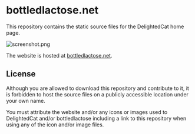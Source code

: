 # bottledlactose.net

This repository contains the static source files for the DelightedCat home page.

![screenshot.png](https://raw.githubusercontent.com/bottledlactose/bottledlactose.net/trunk/screenshot.png)

The website is hosted at [bottledlactose.net](https://www.bottledlactose.net).

## License

Although you are allowed to download this repository and contribute to it, it is forbidden to host the source files on a publicly accessible location under your own name.

You must attribute the website and/or any icons or images used to
DelightedCat and/or bottledlactose including a link to this repository when using any of the icon and/or image files.

